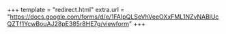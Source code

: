 +++
template = "redirect.html"
extra.url = "https://docs.google.com/forms/d/e/1FAIpQLSeVhVeeOXxFML1NZvNABlUcQZTf1YcwBouAJ28pE385r8HE7g/viewform"
+++
